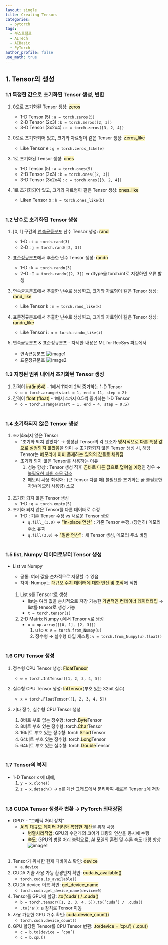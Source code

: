 ```yaml
---
layout: single
title: Creating Tensors
categories:
  - pytorch
tags:
  - 부스트캠프
  - AITech
  - AIBasic
  - PyTorch
author_profile: false
use_math: true
---
```

## 1. Tensor의 생성
### 1.1 특정한 값으로 초기화된 Tensor 생성, 변환
1. 0으로 초기화된 Tensor 생성: <mark style="background: #FFF3A3A6;">zeros</mark>
    - 1-D Tensor (5) : `a = torch.zeros(5)`
    - 2-D Tensor (2x3) : `b = torch.zeros([2, 3])`
    - 3-D Tensor (3x2x4) : `c = torch.zeros([3, 2, 4])`
    
2. 0으로 초기화되어 있고, 크기와 자료형이 같은 Tensor 생성: <mark style="background: #FFF3A3A6;">zeros_like</mark>
    - Like Tensor e : `g = torch.zeros_like(e)`
    
3. 1로 초기화된 Tensor 생성: <mark style="background: #FFF3A3A6;">ones</mark>
    - 1-D Tensor (5) : `a = torch.ones(5)`
    - 2-D Tensor (2x3) : `b = torch.ones([2, 3])`
    - 3-D Tensor (3x2x4) : `c = torch.ones([3, 2, 4])`
    
4. 1로 초기화되어 있고, 크기와 자료형이 같은 Tensor 생성: <mark style="background: #FFF3A3A6;">ones_like</mark>
    - Liken Tensor b : `h = torch.ones_like(b)`<br><br>


### 1.2 난수로 초기화된 Tensor 생성
1. [0, 1] 구간의 <u>연속균등분포</u> 난수 Tensor 생성: <mark style="background: #FFF3A3A6;">rand</mark>
    - 1-D : `i = torch.rand(3)`
    - 2-D : `j = torch.rand([2, 3])`
    
2. <u>표준정규분포</u>에서 추출한 난수 Tensor 생성: <mark style="background: #FFF3A3A6;">randn</mark>
    - 1-D : `k = torch.randn(3)`
    - 2-D : `I = torch.randn([2, 3])`
        ⇒ dtype을 torch.int로 지정하면 오류 발생
        
3. 연속균등분포에서 추출한 난수로 생성하고, 크기와 자료형이 같은 Tensor 생성: <mark style="background: #FFF3A3A6;">rand_like</mark>
    - Like Tensor k : `m = torch.rand_like(k)`
    
4. 표준정규분포에서 추출한 난수로 생성하고, 크기와 자료형이 같은 Tensor 생성: <mark style="background: #FFF3A3A6;">randn_like</mark>
    - Like Tensor i : `n = torch.randn_like(i)`

5. 연속균등분포 & 표준정규분포 - 자세한 내용은 ML for RecSys 파트에서
	- 연속균등분포
	![image1](../../images/2024-08-06-aitech-week1_3/image1.png)
	- 표준정규분포
	![image2](../../images/2024-08-06-aitech-week1_3/image2.png)

### 1.3 지정된 범위 내에서 초기화된 Tensor 생성
1. 간격이 <mark style="background: #FFF3A3A6;">int(int64)</mark> - 1에서 11까지 2씩 증가하는 1-D Tensor
    - `o = torch.arange(start = 1, end = 11, step = 2)`
2. 간격이 <mark style="background: #FFF3A3A6;">float (float)</mark> - 1에서 4까지 0.5씩 증가하는 1-D Tensor
    - `o = torch.arange(start = 1, end = 4, step = 0.5)`<br><br>

### 1.4 초기화되지 않은 Tensor 생성
1. 초기화되지 않은 Tensor
	- "초기화 되지 않았다"
	    → 생성된 Tensor의 각 요소가 <mark style="background: #FFF3A3A6;">명시적으로 다른 특정 값으로 설정되지 않았음</mark>을 의미
	    → 초기화되지 않은 Tensor 생성 시, 해당 Tensor는 <mark style="background: #FFF3A3A6;">메모리에 이미 존재하는 임의의 값들로 채워짐</mark>
	- 초기화 되지 않은 Tensor를 사용하는 이유
	    1) 성능 향상 : Tensor 생성 직후 <mark style="background: #FFF3A3A6;">곧바로 다른 값으로 덮어쓸 예정</mark>인 경우 → <u>불필요한 자원 소모 감소</u>
	    2) 메모리 사용 최적화 : (큰 Tensor 다룰 때) 불필요한 초기화는 곧 불필요한 자원(메모리 사용량) 소모<br><br>
2. 초기화 되지 않은 Tensor 생성
    - 1-D : `q = torch.empty(5)`
3. 초기화 되지 않은 Tensor를 다른 데이터로 수정
    - 1-D : 기존 Tensor 수정 vs 새로운 Tensor 생성
	    - `q.fill_(3.0)` ⇒ <mark style="background: #FFF3A3A6;">"in-place 연산"</mark> : 기존 Tensor 수정, (당연히) 메모리 주소 유지
		- `q.fill(3.0)` ⇒ <mark style="background: #FFF3A3A6;">"일반 연산"</mark> : 새 Tensor 생성, 메모리 주소 바뀜<br><br>

### 1.5 list, Numpy 데이터로부터 Tensor 생성
- List vs Numpy
	- 공통: 여러 값을 순차적으로 저장할 수 있음
	- 차이: Numpy는 <mark style="background: #FFF3A3A6;">대규모 수치 데이터에 대한 연산 및 조작</mark>에 적합<br><br>
	
    1. List s를 Tensor t로 생성
	    - list는 여러 값을 순차적으로 저장 가능한 <mark style="background: #FFF3A3A6;">가변적인 컨테이너 데이터타입</mark>
	       → list를 tensor로 생성 가능
        - `t = torch.tensor(s)`
    2. 2-D Matrix Numpy u에서 Tensor v로 생성
	    - `u = np.array([[0, 1], [2, 3]])`
	        1. u to v: `v = torch.from_Numpy(u)`
	        2. 정수형 → 실수형 타입 캐스팅: `v = torch.from_Numpy(u).float()`<br><br>

### 1.6 CPU Tensor 생성
1. 정수형 CPU Tensor 생성: <mark style="background: #FFF3A3A6;">FloatTensor</mark>
	- `w = torch.IntTensor([1, 2, 3, 4, 5])`
    
2. 실수형 CPU Tensor 생성: <mark style="background: #FFF3A3A6;">IntTensor</mark>(부호 있는 32bit 실수)
	- `x = torch.FloatTensor([1, 2, 3, 4, 5])`
    
3. 기타 정수, 실수형 CPU Tensor 생성
    1) 8비트 부호 없는 정수형: torch.<mark style="background: #FFF3A3A6;">Byte</mark>Tensor
    2) 8비트 부호 있는 정수형: torch.<mark style="background: #FFF3A3A6;">Char</mark>Tensor
    3) 16비트 부호 있는 정수형: torch.<mark style="background: #FFF3A3A6;">Short</mark>Tensor
    4) 64비트 부호 있는 정수형: torch.<mark style="background: #FFF3A3A6;">Long</mark>Tensor
    5) 64비트 부호 있는 실수형: torch.<mark style="background: #FFF3A3A6;">Double</mark>Tensor<br><br>

### 1.7 Tensor의 복제
- 1-D Tensor x 에 대해,
    1. `y = x.clone()`
    2. `z = x.detach()`  → x를 계산 그래프에서 분리하여 새로운 Tensor z에 저장<br><br>

### 1.8 CUDA Tensor 생성과 변환 → PyTorch 최대장점
- GPU? - "그래픽 처리 장치" 
    -  <mark style="background: #FFF3A3A6;">AI의 대규모 데이터 처리와 복잡한 계산</mark>을 위해 사용
	    -  <mark style="background: #FFF3A3A6;">병렬처리작업</mark>: GPU의 수천개의 코어가 대량의 연산을 동시에 수행
	    - <mark style="background: #FFF3A3A6;">속도</mark>: GPU의 병렬 처리 능력으로, AI 모델의 훈련 및 추론 속도 대량 향상
		    ![image1](../../images/2024-08-06-aitech-week1_3/image3.png)<br><br>

1. Tensor가 위치한 현재 디바이스 확인: <mark style="background: #FFF3A3A6;">device</mark>
	- `a.device`
2. CUDA 기술 사용 가능 환경인지 확인: <mark style="background: #FFF3A3A6;">cuda.is_available()</mark>
    - `torch.cuda.is_available()`
3. CUDA device 이름 확인: <mark style="background: #FFF3A3A6;">get_device_name</mark>
	- `torch.cuda.get_device_name(device=0)`
4. Tensor를 GPU에 할당: <mark style="background: #FFF3A3A6;">.to('cuda') / .cuda()</mark>
    - `b = torch.tensor([1, 2, 3, 4, 5]).to(’cuda’) / .cuda()`
    - `.to('a')`: a 장치로 Tensor 이동
5. 사용 가능한 GPU 개수 확인: <mark style="background: #FFF3A3A6;">cuda.device_count()</mark>
    - `torch.cuda.device_count()`
6. GPU 할당된 Tensor를 CPU Tensor 변환: <mark style="background: #FFF3A3A6;">.to(device = ‘cpu’) / .cpu()</mark>
    - `c = b.to(device = ‘cpu’)`
    - `c = b.cpu()`<br><br>
